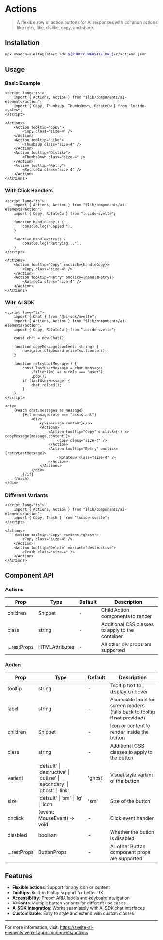 # Actions

> A flexible row of action buttons for AI responses with common actions like retry, like, dislike, copy, and share.

## Installation

```bash
npx shadcn-svelte@latest add ${PUBLIC_WEBSITE_URL}/r/actions.json
```

## Usage

### Basic Example

```svelte
<script lang="ts">
	import { Actions, Action } from "$lib/components/ai-elements/action";
	import { Copy, ThumbsUp, ThumbsDown, RotateCw } from "lucide-svelte";
</script>

<Actions>
	<Action tooltip="Copy">
		<Copy class="size-4" />
	</Action>
	<Action tooltip="Like">
		<ThumbsUp class="size-4" />
	</Action>
	<Action tooltip="Dislike">
		<ThumbsDown class="size-4" />
	</Action>
	<Action tooltip="Retry">
		<RotateCw class="size-4" />
	</Action>
</Actions>
```

### With Click Handlers

```svelte
<script lang="ts">
	import { Actions, Action } from "$lib/components/ai-elements/action";
	import { Copy, RotateCw } from "lucide-svelte";

	function handleCopy() {
		console.log("Copied!");
	}

	function handleRetry() {
		console.log("Retrying...");
	}
</script>

<Actions>
	<Action tooltip="Copy" onclick={handleCopy}>
		<Copy class="size-4" />
	</Action>
	<Action tooltip="Retry" onclick={handleRetry}>
		<RotateCw class="size-4" />
	</Action>
</Actions>
```

### With AI SDK

```svelte
<script lang="ts">
	import { Chat } from "@ai-sdk/svelte";
	import { Actions, Action } from "$lib/components/ai-elements/action";
	import { Copy, RotateCw } from "lucide-svelte";

	const chat = new Chat();

	function copyMessage(content: string) {
		navigator.clipboard.writeText(content);
	}

	function retryLastMessage() {
		const lastUserMessage = chat.messages
			.filter((m) => m.role === "user")
			.pop();
		if (lastUserMessage) {
			chat.reload();
		}
	}
</script>

<div>
	{#each chat.messages as message}
		{#if message.role === "assistant"}
			<div>
				<p>{message.content}</p>
				<Actions>
					<Action tooltip="Copy" onclick={() => copyMessage(message.content)}>
						<Copy class="size-4" />
					</Action>
					<Action tooltip="Retry" onclick={retryLastMessage}>
						<RotateCw class="size-4" />
					</Action>
				</Actions>
			</div>
		{/if}
	{/each}
</div>
```

### Different Variants

```svelte
<script lang="ts">
	import { Actions, Action } from "$lib/components/ai-elements/action";
	import { Copy, Trash } from "lucide-svelte";
</script>

<Actions>
	<Action tooltip="Copy" variant="ghost">
		<Copy class="size-4" />
	</Action>
	<Action tooltip="Delete" variant="destructive">
		<Trash class="size-4" />
	</Action>
</Actions>
```

## Component API

### Actions

| Prop | Type | Default | Description |
|------|------|---------|-------------|
| children | Snippet | - | Child Action components to render |
| class | string | - | Additional CSS classes to apply to the container |
| ...restProps | HTMLAttributes<HTMLDivElement> | - | All other div props are supported |

### Action

| Prop | Type | Default | Description |
|------|------|---------|-------------|
| tooltip | string | - | Tooltip text to display on hover |
| label | string | - | Accessible label for screen readers (falls back to tooltip if not provided) |
| children | Snippet | - | Icon or content to render inside the button |
| class | string | - | Additional CSS classes to apply to the button |
| variant | 'default' \| 'destructive' \| 'outline' \| 'secondary' \| 'ghost' \| 'link' | 'ghost' | Visual style variant of the button |
| size | 'default' \| 'sm' \| 'lg' \| 'icon' | 'sm' | Size of the button |
| onclick | (event: MouseEvent) => void | - | Click event handler |
| disabled | boolean | - | Whether the button is disabled |
| ...restProps | ButtonProps | - | All other Button component props are supported |

## Features

- **Flexible actions**: Support for any icon or content
- **Tooltips**: Built-in tooltip support for better UX
- **Accessibility**: Proper ARIA labels and keyboard navigation
- **Variants**: Multiple button variants for different use cases
- **AI SDK integration**: Works seamlessly with AI SDK chat interfaces
- **Customizable**: Easy to style and extend with custom classes

---

For more information, visit: https://svelte-ai-elements.vercel.app/components/actions

